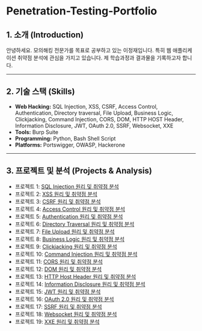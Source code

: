 # Penetration-Testing-Portfolio

## 1. 소개 (Introduction)
안녕하세요. 모의해킹 전문가를 목표로 공부하고 있는 이정재입니다. 
특히 웹 애플리케이션 취약점 분석에 관심을 가지고 있습니다.
제 학습과정과 결과물을 기록하고자 합니다.

---

## 2. 기술 스택 (Skills)

* **Web Hacking:** SQL Injection, XSS, CSRF, Access Control, Authentication, Directory traversal, File Upload, Business Logic, Clickjacking, Command Injection, CORS,  DOM,  HTTP HOST Header, Information Disclosure, JWT, OAuth 2.0, SSRF, Websocket, XXE
* **Tools:** Burp Suite
* **Programming:** Python, Bash Shell Script
* **Platforms:** Portswigger, OWASP, Hackerone 

---

## 3. 프로젝트 및 분석 (Projects & Analysis)

* 프로젝트 1: [SQL Injection 원리 및 취약점 분석](SQL-Injection/theory)
* 프로젝트 2: [XSS 원리 및 취약점 분석](XSS/theory)
* 프로젝트 3: [CSRF 원리 및 취약점 분석](CSRF/theory)
* 프로젝트 4: [Access Control 원리 및 취약점 분석](Broken-Access-Control/README.md)
* 프로젝트 5: [Authentication 원리 및 취약점 분석](Broken-Authentication/theory)
* 프로젝트 6: [Directory Traversal 원리 및 취약점 분석](Directory-Traversal/theory)
* 프로젝트 7: [File Upload 원리 및 취약점 분석](File-Upload/theory)
* 프로젝트 8: [Business Logic 원리 및 취약점 분석](Business-Logic-Vulenabilities/theory)
* 프로젝트 9: [Clickjacking 원리 및 취약점 분석](Clickjacking/theory)
* 프로젝트 10: [Command Injection 원리 및 취약점 분석](Command-Injection/theory)
* 프로젝트 11: [CORS 원리 및 취약점 분석](CORS/theory)
* 프로젝트 12: [DOM 원리 및 취약점 분석](DOM-Based-Vulnerabilities/theory)
* 프로젝트 13: [HTTP Host Header 원리 및 취약점 분석](HTTP-Host-Header-attacks/theory)
* 프로젝트 14: [Information Disclosure 원리 및 취약점 분석](Information-Disclosure/theory)
* 프로젝트 15: [JWT 원리 및 취약점 분석](JWT-attacks/theory)
* 프로젝트 16: [OAuth 2.0 원리 및 취약점 분석](OAuth-Vulenabilities/theory)
* 프로젝트 17: [SSRF 원리 및 취약점 분석](SSRF/theory)
* 프로젝트 18: [Websocket 원리 및 취약점 분석](Websocket-Vulenabilities/theory)
* 프로젝트 19: [XXE 원리 및 취약점 분석](XXE-Injection/theory)





